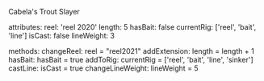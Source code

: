 Cabela's Trout Slayer

attributes:
reel: 'reel 2020'
length: 5
hasBait: false
currentRig: ['reel', 'bait', 'line']
isCast: false
lineWeight: 3

methods:
changeReel: reel = "reel2021"
addExtension: length = length + 1
hasBait: hasBait = true
addToRig: currentRig = ['reel', 'bait', 'line', 'sinker']
castLine: isCast = true
changeLineWeight: lineWeight = 5
